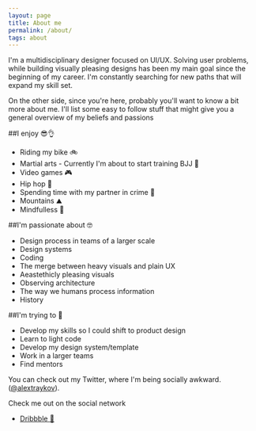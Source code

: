 ```yaml
---
layout: page
title: About me
permalink: /about/
tags: about
---
```


I'm a multidisciplinary designer focused on UI/UX. Solving user problems, while building visually pleasing designs has been my main goal since the beginning of my career. I'm constantly searching for new paths that will expand my skill set. 

On the other side, since you're here, probably you'll want to know a bit more about me. I'll list some easy to follow stuff that might give you a general overview of my beliefs and passions

##I enjoy 😎👌

* Riding my bike 🚲
* Martial arts - Currently I'm about to start training BJJ 🥋
* Video games 🎮
* Hip hop 🎵
* Spending time with my partner in crime 👫
* Mountains ⛰
* Mindfulless 🌿

##I'm passionate about 🤓

* Design process in teams of a larger scale 
* Design systems 
* Coding
* The merge between heavy visuals and plain UX
* Aeastethicly pleasing visuals
* Observing architecture
* The way we humans process information
* History 

##I'm trying to 🤔

* Develop my skills so I could shift to product design
* Learn to light code
* Develop my design system/template 
* Work in a larger teams 
* Find mentors


You can check out my Twitter, where I'm being socially awkward. ([@alextraykov](https://twitter.com/alextraykov)).

Check me out on the social network

* [Dribbble 🏀](http://basscss.com)
<!--* [Behance ](http://jekyllrb.com)
* [Refills](http://refills.bourbon.io/)
* [Type Scale](http://type-scale.com/)-->
